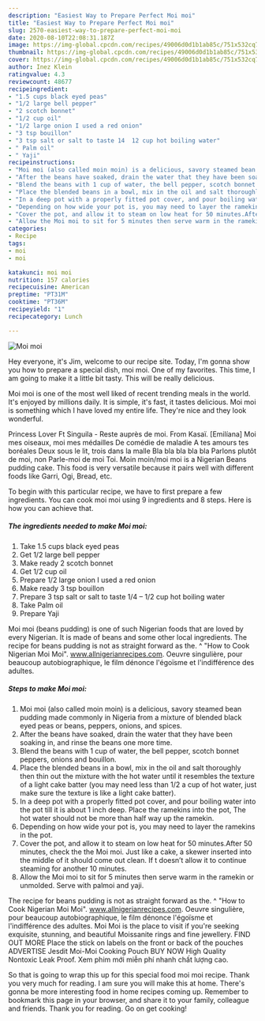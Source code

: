 ```yaml
---
description: "Easiest Way to Prepare Perfect Moi moi"
title: "Easiest Way to Prepare Perfect Moi moi"
slug: 2570-easiest-way-to-prepare-perfect-moi-moi
date: 2020-08-10T22:08:31.187Z
image: https://img-global.cpcdn.com/recipes/49006d0d1b1ab85c/751x532cq70/moi-moi-recipe-main-photo.jpg
thumbnail: https://img-global.cpcdn.com/recipes/49006d0d1b1ab85c/751x532cq70/moi-moi-recipe-main-photo.jpg
cover: https://img-global.cpcdn.com/recipes/49006d0d1b1ab85c/751x532cq70/moi-moi-recipe-main-photo.jpg
author: Inez Klein
ratingvalue: 4.3
reviewcount: 48677
recipeingredient:
- "1.5 cups black eyed peas"
- "1/2 large bell pepper"
- "2 scotch bonnet"
- "1/2 cup oil"
- "1/2 large onion I used a red onion"
- "3 tsp bouillon"
- "3 tsp salt or salt to taste 14  12 cup hot boiling water"
- " Palm oil"
- " Yaji"
recipeinstructions:
- "Moi moi (also called moin moin) is a delicious, savory steamed bean pudding made commonly in Nigeria from a mixture of blended black eyed peas or beans, peppers, onions, and spices."
- "After the beans have soaked, drain the water that they have been soaking in, and rinse the beans one more time."
- "Blend the beans with 1 cup of water, the bell pepper, scotch bonnet peppers, onions and bouillon."
- "Place the blended beans in a bowl, mix in the oil and salt thoroughly then thin out the mixture with the hot water until it resembles the texture of a light cake batter (you may need less than 1/2 a cup of hot water, just make sure the texture is like a light cake batter)."
- "In a deep pot with a properly fitted pot cover, and pour boiling water into the pot till it is about 1 inch deep. Place the ramekins into the pot, The hot water should not be more than half way up the ramekin."
- "Depending on how wide your pot is, you may need to layer the ramekins in the pot."
- "Cover the pot, and allow it to steam on low heat for 50 minutes.After 50 minutes, check the the Moi moi. Just like a cake, a skewer inserted into the middle of it should come out clean. If t doesn’t allow it to continue steaming for another 10 minutes."
- "Allow the Moi moi to sit for 5 minutes then serve warm in the ramekin or unmolded. Serve with palmoi and yaji."
categories:
- Recipe
tags:
- moi
- moi

katakunci: moi moi 
nutrition: 157 calories
recipecuisine: American
preptime: "PT31M"
cooktime: "PT36M"
recipeyield: "1"
recipecategory: Lunch

---
```



![Moi moi](https://img-global.cpcdn.com/recipes/49006d0d1b1ab85c/751x532cq70/moi-moi-recipe-main-photo.jpg)

Hey everyone, it's Jim, welcome to our recipe site. Today, I'm gonna show you how to prepare a special dish, moi moi. One of my favorites. This time, I am going to make it a little bit tasty. This will be really delicious.

Moi moi is one of the most well liked of recent trending meals in the world. It's enjoyed by millions daily. It is simple, it's fast, it tastes delicious. Moi moi is something which I have loved my entire life. They're nice and they look wonderful.

Princess Lover Ft Singuila - Reste auprès de moi. From Kasaï. [Emilíana] Moi mes oiseaux, moi mes médailles De comédie de maladie A tes amours tes boréales Deux sous le lit, trois dans la malle Bla bla bla bla bla Parlons plutôt de moi, non Parle-moi de moi Toi. Moin moin/moi moi is a Nigerian Beans pudding cake. This food is very versatile because it pairs well with different foods like Garri, Ogi, Bread, etc.


To begin with this particular recipe, we have to first prepare a few ingredients. You can cook moi moi using 9 ingredients and 8 steps. Here is how you can achieve that.

<!--inarticleads1-->

##### The ingredients needed to make Moi moi:

1. Take 1.5 cups black eyed peas
1. Get 1/2 large bell pepper
1. Make ready 2 scotch bonnet
1. Get 1/2 cup oil
1. Prepare 1/2 large onion I used a red onion
1. Make ready 3 tsp bouillon
1. Prepare 3 tsp salt or salt to taste 1/4 – 1/2 cup hot boiling water
1. Take  Palm oil
1. Prepare  Yaji


Moi moi (beans pudding) is one of such Nigerian foods that are loved by every Nigerian. It is made of beans and some other local ingredients. The recipe for beans pudding is not as straight forward as the. ^ &#34;How to Cook Nigerian Moi Moi&#34;. www.allnigerianrecipes.com. Oeuvre singulière, pour beaucoup autobiographique, le film dénonce l&#39;égoïsme et l&#39;indifférence des adultes. 

<!--inarticleads2-->

##### Steps to make Moi moi:

1. Moi moi (also called moin moin) is a delicious, savory steamed bean pudding made commonly in Nigeria from a mixture of blended black eyed peas or beans, peppers, onions, and spices.
1. After the beans have soaked, drain the water that they have been soaking in, and rinse the beans one more time.
1. Blend the beans with 1 cup of water, the bell pepper, scotch bonnet peppers, onions and bouillon.
1. Place the blended beans in a bowl, mix in the oil and salt thoroughly then thin out the mixture with the hot water until it resembles the texture of a light cake batter (you may need less than 1/2 a cup of hot water, just make sure the texture is like a light cake batter).
1. In a deep pot with a properly fitted pot cover, and pour boiling water into the pot till it is about 1 inch deep. Place the ramekins into the pot, The hot water should not be more than half way up the ramekin.
1. Depending on how wide your pot is, you may need to layer the ramekins in the pot.
1. Cover the pot, and allow it to steam on low heat for 50 minutes.After 50 minutes, check the the Moi moi. Just like a cake, a skewer inserted into the middle of it should come out clean. If t doesn’t allow it to continue steaming for another 10 minutes.
1. Allow the Moi moi to sit for 5 minutes then serve warm in the ramekin or unmolded. Serve with palmoi and yaji.


The recipe for beans pudding is not as straight forward as the. ^ &#34;How to Cook Nigerian Moi Moi&#34;. www.allnigerianrecipes.com. Oeuvre singulière, pour beaucoup autobiographique, le film dénonce l&#39;égoïsme et l&#39;indifférence des adultes. Moi Moi is the place to visit if you&#39;re seeking exquisite, stunning, and beautiful Moissanite rings and fine jewellery. FIND OUT MORE Place the stick on labels on the front or back of the pouches ADVERTISE Jesdit Moi-Moi Cooking Pouch BUY NOW High Quality Nontoxic Leak Proof. Xem phim mới miễn phí nhanh chất lượng cao. 

So that is going to wrap this up for this special food moi moi recipe. Thank you very much for reading. I am sure you will make this at home. There's gonna be more interesting food in home recipes coming up. Remember to bookmark this page in your browser, and share it to your family, colleague and friends. Thank you for reading. Go on get cooking!
